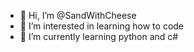 - 👋 Hi, I’m @SandWithCheese
- 👀 I’m interested in learning how to code
- 🌱 I’m currently learning python and c#

<!---
SandWithCheese/SandWithCheese is a ✨ special ✨ repository because its `README.md` (this file) appears on your GitHub profile.
You can click the Preview link to take a look at your changes.
--->
